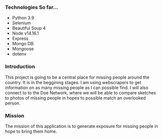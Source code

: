 <h3>Technologies So far... </h3> 
<ul> 
  <li>Python 3.9</li> 
  <li>Selenium</li> 
  <li>Beautiful Soup 4</li>
  <li>Node v14.16.1 </li>
  <li>Express</li>
  <li>Mongo DB</li>
  <li>Mongoose</li>
  <li>dotenv</li>
  
</ul>

<h3>Introduction</h3>
This project is going to be a central place for missing people around the country. It is in the beggining
stages. I am using webscrapers to get information on as many missing people as I can possible find. I will 
also connect to to the Doe Network, where we will be able to compare sketches to photos of missing people
in hopes to possible match an overlooked person. 

<h3>Mission</h3> 
The mission of this application is to generate exposure for missing people in hope to bring them home. 
